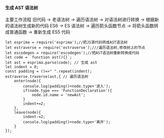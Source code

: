 #### 生成 AST 语法树

主要工作流程
旧代码 -> 老语法树 -> 遍历语法树 -> 对语法树进行转换 -> 根据新的语法树生成新的代码
ES6 -> ES 语法树 -> 遍历箭头函数节点 -> 将箭头函数转成普通函数 -> 重新生成 ES5 代码

```
let esprima = require('esprima');//把JS源代码转成AST语法树
let estraverse = require('estraverse');///遍历语法树,修改树上的节点
let escodegen = require('escodegen');//把AST语法树重新转换成代码
let code = `function ast(){}`;
let ast = esprima.parse(code); // 生成 ast
let indent = 0;
const padding = ()=>" ".repeat(indent);
estraverse.traverse(ast,{ // 遍历语法树
    enter(node){
        console.log(padding()+node.type+'进入');
        if(node.type === 'FunctionDeclaration'){
            node.id.name = 'newAst';
        }
        indent+=2;
    },
    leave(node){
        indent-=2;
        console.log(padding()+node.type+'离开');
    }
});
```

